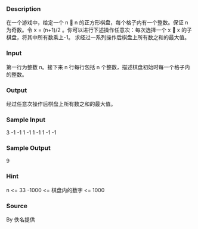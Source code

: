 
### Description
在一个游戏中，给定一个 n  n 的正方形棋盘，每个格子内有一个整数。保证 n 为奇数。令
x = (n+1)/2 。你可以进行下述操作任意次：每次选择一个 x  x 的子棋盘，将其中所有数乘上-1。
求经过一系列操作后棋盘上所有数之和的最大值。




### Input
第一行为整数 n。接下来 n 行每行包括 n 个整数，描述棋盘初始时每一个格子内的整数。



### Output
经过任意次操作后棋盘上所有数之和的最大值。



### Sample Input
3
-1 -1 1
-1 1 -1
1 -1 -1
### Sample Output
9
### Hint
n <= 33
-1000 <= 棋盘内的数字 <= 1000


### Source
By 佚名提供